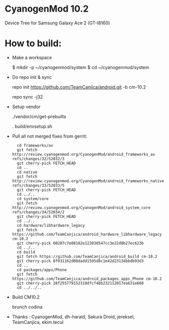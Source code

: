 CyanogenMod 10.2
=============================
Device Tree for Samsung Galaxy Ace 2
(GT-I8160)

How to build:
=============

- Make a workspace

  $ mkdir -p ~/cyanogenmod/system
  $ cd ~/cyanogenmod/system
  
- Do repo init & sync

  repo init https://github.com/TeamCanjica/android.git -b cm-10.2
  
  repo sync -j32

- Setup vendor
  
  ./vendor/cm/get-prebuilts
  
  . build/envsetup.sh

- Pull all not merged fixes from gerrit:
  
        cd frameworks/av
        git fetch http://review.cyanogenmod.org/CyanogenMod/android_frameworks_av refs/changes/32/52032/3
        git cherry-pick FETCH_HEAD
        cd ..
        cd native
        git fetch http://review.cyanogenmod.org/CyanogenMod/android_frameworks_native refs/changes/33/52033/5
        git cherry-pick FETCH_HEAD
        cd ../..
        cd system/core
        git fetch http://review.cyanogenmod.org/CyanogenMod/android_system_core refs/changes/34/52034/2
        git cherry-pick FETCH_HEAD
        cd ../..
        cd hardware/libhardware_legacy
        git fetch https://github.com/TeamCanjica/android_hardware_libhardware_legacy cm-10.2
        git cherry-pick 60207c7e08182e122030547cc3e22d8b27ec623b
        cd ../..
        cd build
        git fetch https://github.com/TeamCanjica/android_build cm-10.2
        git cherry-pick 8f031162d08dadd1595d8c1e42d23134bbdb93d3
        cd ..
        cd packages/apps/Phone
        git fetch https://github.com/TeamCanjica/android_packages_apps_Phone cm-10.2
        git cherry-pick 28f255779152310dfcf4bb232112017ea631e668
        cd ../../..

- Build CM10.2
  
  brunch codina


- Thanks : CyanogenMod, dh-harald, Sakura Droid, jereksel, TeamCanjica, ekim.tecul

